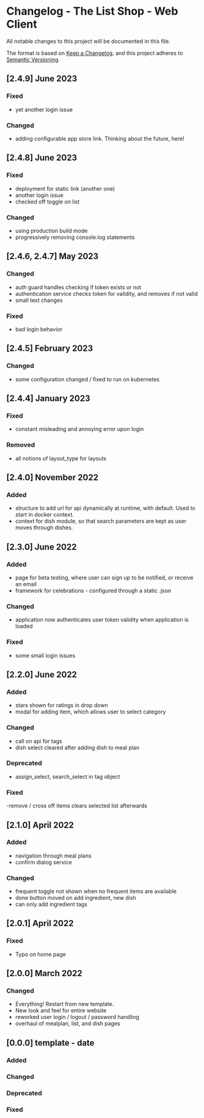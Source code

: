 # Changelog - The List Shop - Web Client

All notable changes to this project will be documented in this file.

The format is based on [Keep a Changelog](https://keepachangelog.com/en/1.0.0/), and this project adheres
to [Semantic Versioning](https://semver.org/spec/v2.0.0.html).

## [2.4.9] June 2023

### Fixed
- yet another login issue

### Changed
- adding configurable app store link.  Thinking about the future, here! 


## [2.4.8] June 2023

### Fixed
- deployment for static link (another one)
- another login issue
- checked off toggle on list

### Changed
- using production build mode
- progressively removing console.log statements


## [2.4.6, 2.4.7] May 2023

### Changed
- auth guard handles checking if token exists or not
- authentication service checks token for validity, and removes if not valid
- small text changes

### Fixed
- bad login behavior


## [2.4.5] February 2023

### Changed

- some configuration changed / fixed to run on kubernetes

## [2.4.4] January 2023

### Fixed

- constant misleading and annoying error upon login

### Removed

- all notions of layout_type for layouts


## [2.4.0] November 2022

### Added

- structure to add url for api dynamically at runtime, with default.  Used to start in docker context.
- context for dish module, so that search parameters are kept as user moves through dishes.


## [2.3.0] June 2022

### Added
- page for beta testing, where user can sign up to be notified, or receive an email
- framework for celebrations - configured through a static .json

### Changed
- application now authenticates user token validity when application is loaded

### Fixed
- some small login issues

## [2.2.0] June 2022

### Added
- stars shown  for ratings in drop down
- modal for adding item, which allows user to select category

### Changed
- call on api for tags
- dish select cleared after adding dish to meal plan

### Deprecated
- assign_select, search_select in tag object

### Fixed
-remove / cross off items clears selected list afterwards


## [2.1.0] April 2022

### Added
- navigation through meal plans
- confirm dialog service

### Changed
- frequent toggle not shown when no frequent items are available
- done button moved on add ingredient, new dish
- can only add ingredient tags

## [2.0.1] April 2022

### Fixed
* Typo on home page

## [2.0.0] March 2022 

### Changed
 * Everything! Restart from new template.
 * New look and feel for entire website
 * reworked user login / logout / password handling
 * overhaul of mealplan, list, and dish pages


## [0.0.0] template - date

### Added

### Changed

### Deprecated

### Fixed

